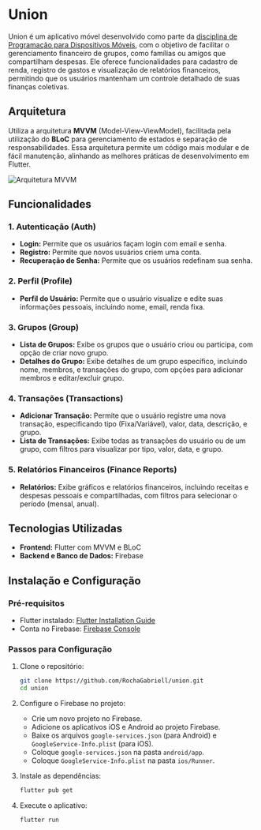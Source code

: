 # Union

Union é um aplicativo móvel desenvolvido como parte da [disciplina de Programação para Dispositivos Móveis](https://github.com/fgsantosti/ProgramacaoDispositivosMoveisFlutter/blob/main/Programa%C3%A7%C3%A3o_pra_Dispositivos_Moveis_Trabalho_Final_2024.ipynb), com o objetivo de facilitar o gerenciamento financeiro de grupos, como famílias ou amigos que compartilham despesas. Ele oferece funcionalidades para cadastro de renda, registro de gastos e visualização de relatórios financeiros, permitindo que os usuários mantenham um controle detalhado de suas finanças coletivas.

## Arquitetura

Utiliza a arquitetura **MVVM** (Model-View-ViewModel), facilitada pela utilização do **BLoC** para gerenciamento de estados e separação de responsabilidades. Essa arquitetura permite um código mais modular e de fácil manutenção, alinhando as melhores práticas de desenvolvimento em Flutter.

![Arquitetura MVVM](https://miro.medium.com/v2/resize:fit:720/format:webp/0*dX_zDXT7FiBemzFs.png)

## Funcionalidades

### 1. Autenticação (Auth)

- **Login:** Permite que os usuários façam login com email e senha.
- **Registro:** Permite que novos usuários criem uma conta.
- **Recuperação de Senha:** Permite que os usuários redefinam sua senha.

### 2. Perfil (Profile)

- **Perfil do Usuário:** Permite que o usuário visualize e edite suas informações pessoais, incluindo nome, email, renda fixa.

### 3. Grupos (Group)

- **Lista de Grupos:** Exibe os grupos que o usuário criou ou participa, com opção de criar novo grupo.
- **Detalhes do Grupo:** Exibe detalhes de um grupo específico, incluindo nome, membros, e transações do grupo, com opções para adicionar membros e editar/excluir grupo.

### 4. Transações (Transactions)

- **Adicionar Transação:** Permite que o usuário registre uma nova transação, especificando tipo (Fixa/Variável), valor, data, descrição, e grupo.
- **Lista de Transações:** Exibe todas as transações do usuário ou de um grupo, com filtros para visualizar por tipo, valor, data, e grupo.

### 5. Relatórios Financeiros (Finance Reports)

- **Relatórios:** Exibe gráficos e relatórios financeiros, incluindo receitas e despesas pessoais e compartilhadas, com filtros para selecionar o período (mensal, anual).

## Tecnologias Utilizadas

- **Frontend:** Flutter com MVVM e BLoC
- **Backend e Banco de Dados:** Firebase

## Instalação e Configuração

### Pré-requisitos

- Flutter instalado: [Flutter Installation Guide](https://flutter.dev/docs/get-started/install)
- Conta no Firebase: [Firebase Console](https://console.firebase.google.com/)

### Passos para Configuração

1. Clone o repositório:

   ```bash
   git clone https://github.com/RochaGabriell/union.git
   cd union
   ```

2. Configure o Firebase no projeto:

   - Crie um novo projeto no Firebase.
   - Adicione os aplicativos iOS e Android ao projeto Firebase.
   - Baixe os arquivos `google-services.json` (para Android) e `GoogleService-Info.plist` (para iOS).
   - Coloque `google-services.json` na pasta `android/app`.
   - Coloque `GoogleService-Info.plist` na pasta `ios/Runner`.

3. Instale as dependências:

   ```bash
   flutter pub get
   ```

4. Execute o aplicativo:
   ```bash
   flutter run
   ```
